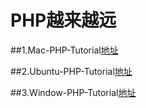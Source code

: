 # PHP越来越远

##1.Mac-PHP-Tutorial[地址](https://github.com/pgy1/PHP-Project-Pratice/tree/master/Mac-PHP-Tutorial)

##2.Ubuntu-PHP-Tutorial[地址](https://github.com/pgy1/PHP-Project-Pratice/tree/master/Ubuntu-PHP-Tutorial)

##3.Window-PHP-Tutorial[地址]()

